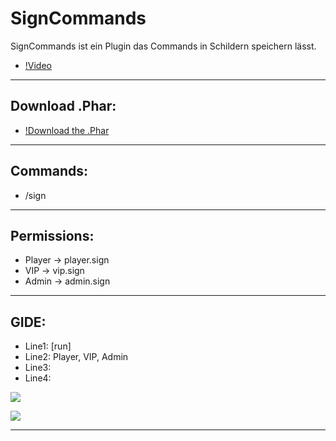 # SignCommands
  SignCommands ist ein Plugin das Commands in Schildern speichern lässt.
  - [!Video](https://www.youtube.com/c/iTzFreeHD)
  --------------------

## Download .Phar: 
  - [!Download the .Phar](#)
--------------------

## Commands:
   
   - /sign
--------------------

## Permissions:
   - Player -> player.sign
   - VIP -> vip.sign
   - Admin -> admin.sign
--------------------

## GIDE:
   - Line1: [run]
   - Line2: Player, VIP, Admin
   - Line3: <Command>
   - Line4: <Beschreibung>
  
<img src="https://github.com/iTzFreeHD/SignCommands/blob/master/CommandSings.png?raw=true"></img>

<img src="https://github.com/iTzFreeHD/SignCommands/blob/master/Commandsigns1.png?raw=true"></img>

-------------------------------


